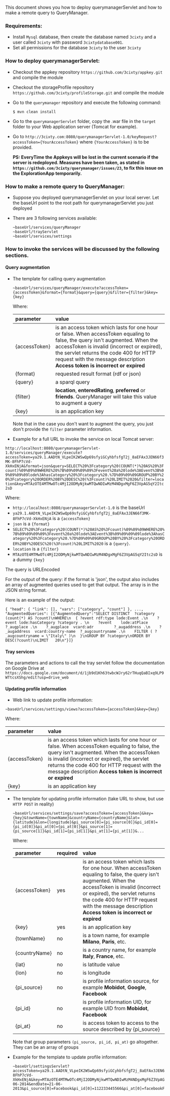 This document shows you how to deploy querymanagerServlet and how to make a remote query to QueryManager.

### Requirements:
- Install ```Mysql``` database, then create the database named `3cixty` and a user called `3cixty` with password `3cixtydatabase001`.
- Set all permissions for the database `3cixty` to the user `3cixty`


### How to deploy querymanagerServlet:

- Checkout the appkey repository ```https://github.com/3cixty/appkey.git``` and compile the module

- Checkout the storageProfile repository ```https://github.com/3cixty/profileStorage.git``` and compile the module

- Go to the ```querymanager``` repository and execute the following command:
  ```
  $ mvn clean install
  ```

- Go to the ```querymanagerServlet``` folder, copy the .war file in the ```target``` folder to your Web application server (Tomcat for example).
  
- Go to ```http://3cixty.com:8080/querymanagerServlet-1.0/keyRequest?accessToken={YourAccessToken}``` where `{YourAccessToken}` is to be provided.
 

  **PS: EveryTime the Appkeys will be lost in the current scenario if the server is redeployed. Measures have been taken, as stated in `https://github.com/3cixty/querymanager/issues/23`, to fix this issue on the ExplorationApp temporarily.**

### How to make a remote query to QueryManager:

- Suppose you deployed querymanagerServlet on your local server. Let the baseUrl point to the root path for querymanagerServlet you just deployed

- There are 3 following services available:

  ```
  ~baseUrl/services/queryManager
  ~baseUrl/trayServlet
  ~baseUrl/services/settings
  ```

###  How to invoke the services will be discussed by the following sections.
  
####  Query augmentation

- The template for calling query augmentation
  ```
  ~baseUrl/services/queryManager/execute?accessToken={accessToken}&format={format}&query={query}&filter={filter}&key={key}
  ```

  Where:
  
  |parameter|value|
  |:---------|:-----|
  |{accessToken}|is an access token which lasts for one hour or false. When accessToken equaling to false, the query isn't augmented. When the accessToken is invalid (incorrect or expired), the servlet returns the code 400 for HTTP request with the message description **Access token is incorrect or expired** |
  |{format}|requested result format (rdf or json)|
  |{query}|a sparql query|
  |{filter}|**location**, **enteredRating**, **preferred** or **friends**. QueryManager will take this value to augment a query|
  |{key}|is an application key|
  
  
  Note that in the case you don't want to augment the query, you just don't provide the `filter` parameter information.
  
- Example for a full URL to invoke the service on local Tomcat server:

`http://localhost:8080/querymanagerServlet-1.0/services/queryManager/execute?accessToken=ya29.1.AADtN_VLpeIK2WSwQp69sfyiGCyhbfsfgT2j_8aEFAx3JEN66f3MK-8FhP7cVd-XkHxENjA&format=json&query=SELECT%20%3Fcategory%20(COUNT(*)%20AS%20%3Fcount)%09%09%09WHERE%20%7B%09%09%09%09%3Fevent%20a%20lode%3AEvent%3B%09%09%09%09lode%3AhasCategory%20%3Fcategory%20.%7D%09%09%09GROUP%20BY%20%3Fcategory%20ORDER%20BY%20DESC%20(%3Fcount)%20LIMIT%2020&filter=location&key=MTAzOTE4MTMwOTc4MjI2ODMyNjkwMTQwNDIwMzM4NDgxMgF6Z3VpAG5qY2Itc2sD
`
 
  Where:
  - `http://localhost:8080/querymanagerServlet-1.0` is the baseUrl
  - `ya29.1.AADtN_VLpeIK2WSwQp69sfyiGCyhbfsfgT2j_8aEFAx3JEN66f3MK-8FhP7cVd-XkHxENjA` is a `{accessToken}`
  - `json` is a `{format}`
  - `SELECT%20%3Fcategory%20(COUNT(*)%20AS%20%3Fcount)%09%09%09WHERE%20%7B%09%09%09%09%3Fevent%20a%20lode%3AEvent%3B%09%09%09%09lode%3AhasCategory%20%3Fcategory%20.%7D%09%09%09GROUP%20BY%20%3Fcategory%20ORDER%20BY%20DESC%20(%3Fcount)%20LIMIT%2020` is a `{query}`.
  - `location` is a `{filter}`
  - `MTAzOTE4MTMwOTc4MjI2ODMyNjkwMTQwNDIwMzM4NDgxMgF6Z3VpAG5qY2Itc2sD` is a dummy `{key}`
  
  The query is URLEncoded
 
  For the output of the query: if the format is 'json', the output also includes an array of augmented queries used to get that output. The array is in the JSON string format.

  Here is an example of the output:
  
  ```
  { "head": { "link": [], "vars": ["category", "count"] }, ..., "AugmentedQueries": [{"AugmentedQuery":"SELECT DISTINCT  ?category (count(*) AS ?count)\nWHERE\n  { ?event rdf:type lode:Event .\n    ?event lode:hasCategory ?category . \n    ?event    lode:atPlace        ?_augplace .\n    ?_augplace  vcard:adr         ?_augaddress .\n    ?_augaddress  vcard:country-name  ?_augcountryname .\n    FILTER ( ?_augcountryname = \"Italy\" )\n  }\nGROUP BY ?category\nORDER BY DESC(?count)\nLIMIT   20\n"}]}
  ```
 
#### Tray services


  
  The parameters and actions to call the tray servlet follow the documentation on Google Drive at ```https://docs.google.com/document/d/1jb9d1Kh63twbcWJry62rTHuqQaBIxq9LP9WTtcsXShg/edit?usp=drive_web```

  
####  Updating profile information

-  Web link to update profile information:
  ```
  ~baseUrl/services/settings/views?accessToken={accessToken}&key={key}
  ```
  Where:
  
  |parameter|value|
  |:---------|:-----|
  |{accessToken}|is an access token which lasts for one hour or false. When accessToken equaling to false, the query isn't augmented. When the accessToken is invalid (incorrect or expired), the servlet returns the code 400 for HTTP request with the message description **Access token is incorrect or expired** |
  |{key}|is an application key|

- The template for updating profile information (take URL to show, but use `HTTP POST` in reality)
  ```
  ~baseUrl/services/settings/save?accessToken={accessToken}&key={key}&townName={townName}&countryName={countryName}&lat={latitude}&lon={longitude}&pi_source[0]={pi_source[0]}&pi_id[0]={pi_id[0]}&pi_at[0]={pi_at[0]}&pi_source[1]={pi_source[1]}&pi_id[1]={pi_id[1]}&pi_at[1]={pi_at[1]}&...
  ```

  Where:
  
  |parameter|required|value|
  |:---------|:-----|:-----|
  |{accessToken}| yes| is an access token which lasts for one hour. When accessToken equaling to false, the query isn't augmented. When the accessToken is invalid (incorrect or expired), the servlet returns the code 400 for HTTP request with the message description **Access token is incorrect or expired** |
  |{key}| yes|is an application key|
  |{townName}| no| is a town name, for example **Milano**, **Paris**, etc.|
  |{countryName}| no| is a country name, for example **Italy**, **France**, etc.|
  |{lat}| no| is latitude value|
  |{lon}| no|is longitude|
  |{pi_source}| no| is profile information source, for example **Mobidot**, **Google**, **Facebook**|
  |{pi_id}| no| is profile information UID, for example UID from **Mobidot**, **Facebook**|
  |{pi_at}| no| is access token to access to the source described by {pi_source}|
  
  Note that group parameters `(pi_source, pi_id, pi_at)` go altogether. They can be an array of groups 

- Example for the template to update profile information:
  ```
  ~baseUrl/settingsServlet?accessToken=ya29.1.AADtN_VLpeIK2WSwQp69sfyiGCyhbfsfgT2j_8aEFAx3JEN66f3MK-8FhP7cVd-XkHxENjA&key=MTAzOTE4MTMwOTc4MjI2ODMyNjkwMTQwNDIwMzM4NDgxMgF6Z3VpAG5qY2Itc2sD&townName=Milano&countryName=Italy&lat=2.12345&lon=46.1234&startDate=18-06-2014&endDate=21-06-2013&pi_source[0]=Facebook&pi_id[0]=112233445566&pi_at[0]=facebookFakeAccessToken&pi_source[1]=Mobidot&pi_id[1]=nguyen&pi_at[1]=fakeMobidotAccessToken
  ```
